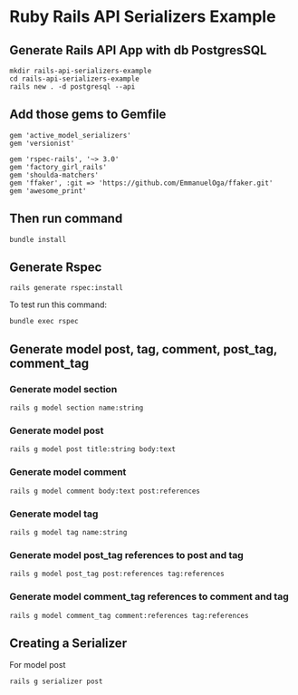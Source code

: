 # Ruby Rails API Serializers Example

## Generate Rails API App with db PostgresSQL
```
mkdir rails-api-serializers-example
cd rails-api-serializers-example
rails new . -d postgresql --api
```

## Add those gems to Gemfile

```
gem 'active_model_serializers'
gem 'versionist'

gem 'rspec-rails', '~> 3.0'
gem 'factory_girl_rails'
gem 'shoulda-matchers'
gem 'ffaker', :git => 'https://github.com/EmmanuelOga/ffaker.git'
gem 'awesome_print'
```

## Then run command
```
bundle install
```

## Generate Rspec
```
rails generate rspec:install
```
To test run this command:
```
bundle exec rspec
```

## Generate model post, tag, comment, post_tag, comment_tag
### Generate model section
```
rails g model section name:string
```

### Generate model post
```
rails g model post title:string body:text
```
### Generate model comment
```
rails g model comment body:text post:references
```
### Generate model tag
```
rails g model tag name:string
```

### Generate model post_tag references to post and tag
```
rails g model post_tag post:references tag:references
```
### Generate model comment_tag references to comment and tag
```
rails g model comment_tag comment:references tag:references
```

## Creating a Serializer
For model post
```
rails g serializer post
```

